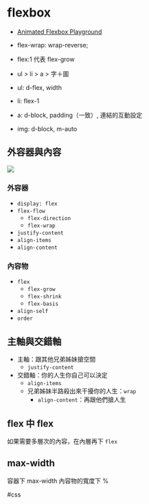# flexbox

-   [Animated Flexbox Playground](https://codepen.io/osublake/full/dMLQJr)
-   flex-wrap: wrap-reverse;
-   flex:1 代表 flex-grow
-   ul > li > a > 字＋圖

-   ul: d-flex, width
-   li: flex-1
-   a: d-block, padding（一致）, 連結的互動設定
-   img: d-block, m-auto

## 外容器與內容
![](https://i.imgur.com/DtbIkHM.png)
### 外容器
- `display: flex`
- `flex-flow`
    - `flex-direction`
    - `flex-wrap`
- `justify-content`
- `align-items`
- `align-content`

### 內容物
- `flex`
    -  `flex-grow` 
    -  `flex-shrink`
    -  `flex-basis`
- `align-self`
- `order`

## 主軸與交錯軸
- 主軸：跟其他兄弟姊妹搶空間
    - `justify-content`
- 交錯軸：你的人生你自己可以決定
    - `align-items`
    - 兄弟姊妹半路殺出來干擾你的人生：`wrap`
        - `align-content`：再跟他們搶人生

## flex 中 flex
如果需要多層次的內容，在內層再下 `flex`

## max-width
容器下 max-width
內容物的寬度下 %

#css
